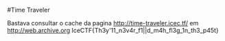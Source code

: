 #Time Traveler

Bastava consultar o cache da pagina http://time-traveler.icec.tf/ em http://web.archive.org
IceCTF{Th3y'11_n3v4r_f1||d_m4h_fl3g_1n_th3_p45t}
